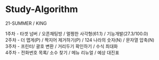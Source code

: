# Study-Algorithm
21-SUMMER / KING

1주차 - 타겟 넘버 / 오픈채팅방 / 멀쩡한 사각형(61.1) / 기능개발(27.3/100.0)</br>
2주차 - 더 맵게(P) / 짝지어 제거하기(P) / 124 나라의 숫자(N) / 문자열 압축(N)</br>
3주차 - 프린터/ 괄호 변환 / 거리두기 확인하기 / 수식 최대화</br>
4주차 - 전화번호 목록/ 소수 찾기 / 메뉴 리뉴얼 / 예상 대진표</br>

